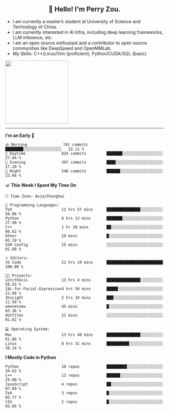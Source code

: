 <h2 align="center">👋 Hello! I'm Perry Zou.</h2>

- I am currently a master’s student at University of Science and Technology of China.
- I am currently interested in AI Infra, including deep learning frameworks, LLM inference, etc.
- I am an open source enthusiast and a contributor to open source communities like DeepSpeed and OpenMMLab.
- My Skills: C++/Linux/Vim (proficient), Python/CUDA/SQL (basic)

<img height=200 align="center" src="https://github-readme-stats.vercel.app/api?username=zonepg" />

-------

<!--START_SECTION:waka-->
**I'm an Early 🐤** 

```text
🌞 Morning                741 commits         ████████░░░░░░░░░░░░░░░░░   32.11 % 
🌆 Daytime                624 commits         ███████░░░░░░░░░░░░░░░░░░   27.04 % 
🌃 Evening                397 commits         ████░░░░░░░░░░░░░░░░░░░░░   17.20 % 
🌙 Night                  546 commits         ██████░░░░░░░░░░░░░░░░░░░   23.66 % 
```


📊 **This Week I Spent My Time On** 

```text
🕑︎ Time Zone: Asia/Shanghai

💬 Programming Languages: 
TeX                      12 hrs 57 mins      ███████████████░░░░░░░░░░   58.06 % 
Python                   6 hrs 13 mins       ███████░░░░░░░░░░░░░░░░░░   27.90 % 
C++                      1 hr 28 mins        ██░░░░░░░░░░░░░░░░░░░░░░░   06.62 % 
Other                    29 mins             █░░░░░░░░░░░░░░░░░░░░░░░░   02.19 % 
SSH Config               25 mins             ░░░░░░░░░░░░░░░░░░░░░░░░░   01.88 % 

🔥 Editors: 
VS Code                  22 hrs 19 mins      █████████████████████████   100.00 % 

🐱‍💻 Projects: 
ustcthesis               13 hrs 4 mins       ███████████████░░░░░░░░░░   58.55 % 
IAL-for-Facial-Expression4 hrs 50 mins       █████░░░░░░░░░░░░░░░░░░░░   21.66 % 
ZhiLight                 2 hrs 34 mins       ███░░░░░░░░░░░░░░░░░░░░░░   11.50 % 
emonetnew                45 mins             █░░░░░░░░░░░░░░░░░░░░░░░░   03.36 % 
dotfiles                 21 mins             ░░░░░░░░░░░░░░░░░░░░░░░░░   01.62 % 

💻 Operating System: 
Mac                      13 hrs 48 mins      ███████████████░░░░░░░░░░   61.86 % 
Linux                    8 hrs 31 mins       ██████████░░░░░░░░░░░░░░░   38.14 % 
```

**I Mostly Code in Python** 

```text
Python                   18 repos            █████████░░░░░░░░░░░░░░░░   34.62 % 
C++                      13 repos            ██████░░░░░░░░░░░░░░░░░░░   25.00 % 
JavaScript               4 repos             ██░░░░░░░░░░░░░░░░░░░░░░░   07.69 % 
TeX                      3 repos             █░░░░░░░░░░░░░░░░░░░░░░░░   05.77 % 
CSS                      2 repos             █░░░░░░░░░░░░░░░░░░░░░░░░   03.85 % 
```




<!--END_SECTION:waka-->
